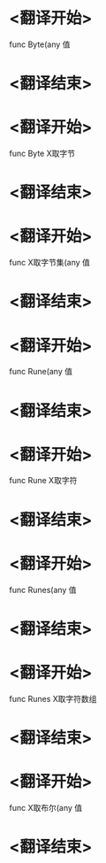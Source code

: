 
# <翻译开始>
func Byte(any
值
# <翻译结束>

# <翻译开始>
func Byte
X取字节
# <翻译结束>

# <翻译开始>
func X取字节集(any
值
# <翻译结束>

# <翻译开始>
func Rune(any
值
# <翻译结束>

# <翻译开始>
func Rune
X取字符
# <翻译结束>

# <翻译开始>
func Runes(any
值
# <翻译结束>

# <翻译开始>
func Runes
X取字符数组
# <翻译结束>

# <翻译开始>
func X取布尔(any
值
# <翻译结束>
